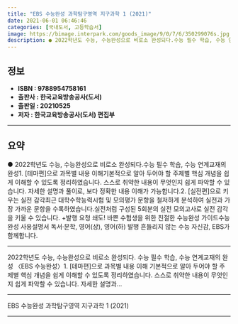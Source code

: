 ```yaml
---
title: "EBS 수능완성 과학탐구영역 지구과학 1 (2021)"
date: 2021-06-01 06:46:46
categories: [국내도서, 고등학습서]
image: https://bimage.interpark.com/goods_image/9/0/7/6/350299076s.jpg
description: ● 2022학년도 수능, 수능완성으로 비로소 완성되다.수능 필수 학습, 수능 연계교재의 완성1. [테마편]으로 과목별 내용 이해기본적으로 알아 두어야 할 주제별 핵심 개념을 쉽게 이해할 수 있도록 정리하였습니다. 스스로 취약한 내용이 무엇인지 쉽게 파악할 수 있습니다. 자세한 설명과
---
```


## **정보**

- **ISBN : 9788954758161**
- **출판사 : 한국교육방송공사(도서)**
- **출판일 : 20210525**
- **저자 : 한국교육방송공사(도서) 편집부**

------



## **요약**

●  2022학년도 수능, 수능완성으로 비로소 완성되다.수능 필수 학습, 수능 연계교재의 완성1. [테마편]으로 과목별 내용 이해기본적으로 알아 두어야 할 주제별 핵심 개념을 쉽게 이해할 수 있도록 정리하였습니다. 스스로 취약한 내용이 무엇인지 쉽게 파악할 수 있습니다. 자세한 설명과 풀이로, 보다 정확한 내용 이해가 가능합니다.2. [실전편]으로 키우는 실전 감각최근 대학수학능력시험 및 모의평가 문항을 철저하게 분석하여 실전과 가장 가까운 문항을 수록하였습니다.실전처럼 구성된 5회분의 실전 모의고사로 실전 감각을 키울 수 있습니다. +발행 요청 쇄도! 바쁜 수험생을 위한 친절한 수능완성 가이드수능완성 사용설명서 독서·문학, 영어(상), 영어(하) 발행 흔들리지 않는 수능 자신감, EBS가 함께합니다.

------

2022학년도 수능, 수능완성으로 비로소 완성되다.
수능 필수 학습, 수능 연계교재의 완성
〈EBS 수능완성〉1. [테마편]으로 과목별 내용 이해
기본적으로 알아 두어야 할 주제별 핵심 개념을 쉽게 이해할 수 있도록 정리하였습니다. 스스로 취약한 내용이 무엇인지 쉽게 파악할 수 있습니다. 
자세한 설명과... 

------


EBS 수능완성 과학탐구영역 지구과학 1 (2021) 

------


